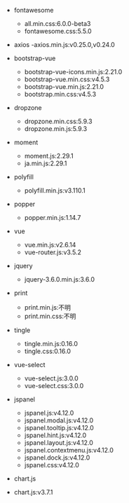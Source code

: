 - fontawesome
   - all.min.css:6.0.0-beta3
   - fontawesome.css:5.5.0

- axios
   -axios.min.js:v0.25.0,v0.24.0

- bootstrap-vue
   - bootstrap-vue-icons.min.js:2.21.0
   - bootstrap-vue.min.css:v4.5.3
   - bootstrap-vue.min.js:2.21.0
   - bootstrap.min.css:v4.5.3

- dropzone
   - dropzone.min.css:5.9.3
   - dropzone.min.js:5.9.3

- moment
   - moment.js:2.29.1
   - ja.min.js:2.29.1

- polyfill
   - polyfill.min.js:v3.110.1

- popper
   - popper.min.js:1.14.7

- vue
   - vue.min.js:v2.6.14
   - vue-router.js:v3.5.2

- jquery
   - jquery-3.6.0.min.js:3.6.0

- print
   - print.min.js:不明
   - print.min.css:不明

- tingle
   - tingle.min.js:0.16.0
   - tingle.css:0.16.0

- vue-select
   - vue-select.js:3.0.0
   - vue-select.css:3.0.0

- jspanel
   - jspanel.js:v4.12.0
   - jspanel.modal.js:v4.12.0
   - jspanel.tooltip.js:v4.12.0
   - jspanel.hint.js:v4.12.0
   - jspanel.layout.js:v4.12.0
   - jspanel.contextmenu.js:v4.12.0
   - jspanel.dock.js:v4.12.0
   - jspanel.css:v4.12.0

- chart.js
 - chart.js:v3.7.1
